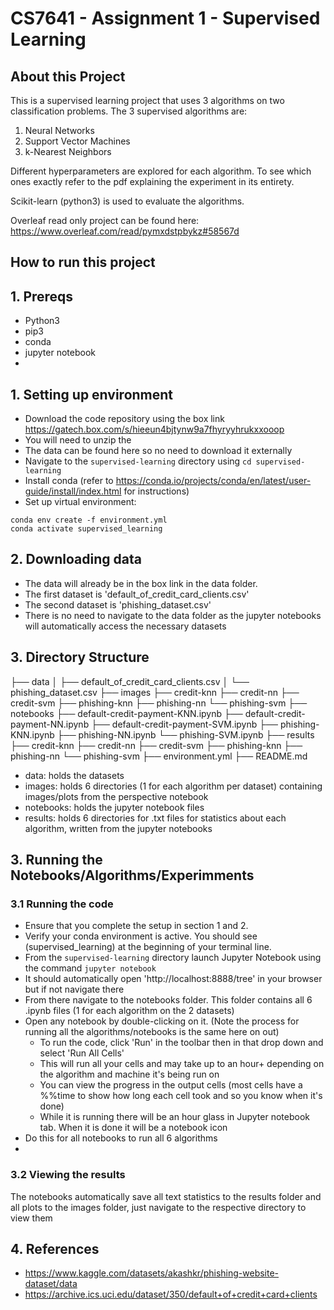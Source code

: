 # CS7641 - Assignment 1 - Supervised Learning

## About this Project
This is a supervised learning project that uses 3 algorithms on two classification problems.
The 3 supervised algorithms are:
1. Neural Networks
2. Support Vector Machines
3. k-Nearest Neighbors

Different hyperparameters are explored for each algorithm. To see which ones exactly refer to the pdf explaining the
experiment in its entirety.

Scikit-learn (python3) is used to evaluate the algorithms.

Overleaf read only project can be found here: https://www.overleaf.com/read/pymxdstpbykz#58567d

## How to run this project
## 1. Prereqs
- Python3
- pip3
- conda
- jupyter notebook
- 
## 1. Setting up environment
- Download the code repository using the box link https://gatech.box.com/s/hieeun4bjtynw9a7fhyryyhrukxxooop
- You will need to unzip the
- The data can be found here so no need to download it externally
- Navigate to the `supervised-learning` directory using `cd supervised-learning`
- Install conda (refer to https://conda.io/projects/conda/en/latest/user-guide/install/index.html for instructions)
- Set up virtual environment:
```
conda env create -f environment.yml
conda activate supervised_learning
```

## 2. Downloading data
- The data will already be in the box link in the data folder. 
- The first dataset is 'default_of_credit_card_clients.csv'
- The second dataset is 'phishing_dataset.csv'
- There is no need to navigate to the data folder as the jupyter notebooks will automatically access the necessary datasets

## 3. Directory Structure

├── data
│   ├── default_of_credit_card_clients.csv
│   └── phishing_dataset.csv
├── images
    ├── credit-knn
    ├── credit-nn
    ├── credit-svm
    ├── phishing-knn
    ├── phishing-nn
    └── phishing-svm
├── notebooks
    ├── default-credit-payment-KNN.ipynb
    ├── default-credit-payment-NN.ipynb
    ├── default-credit-payment-SVM.ipynb
    ├── phishing-KNN.ipynb
    ├── phishing-NN.ipynb
    └── phishing-SVM.ipynb
├── results
    ├── credit-knn
    ├── credit-nn
    ├── credit-svm
    ├── phishing-knn
    ├── phishing-nn
    └── phishing-svm
├── environment.yml
├── README.md

- data: holds the datasets
- images: holds 6 directories (1 for each algorithm per dataset) containing images/plots from the perspective notebook
- notebooks: holds the jupyter notebook files
- results: holds 6 directories for .txt files for statistics about each algorithm, written from the jupyter notebooks


## 3. Running the Notebooks/Algorithms/Experimments
### 3.1 Running the code
- Ensure that you complete the setup in section 1 and 2.
- Verify your conda environment is active. You should see (supervised_learning) at the beginning of your terminal line.
- From the `supervised-learning` directory launch Jupyter Notebook using the command `jupyter notebook`
- It should automatically open 'http://localhost:8888/tree' in your browser but if not navigate there
- From there navigate to the notebooks folder. This folder contains all 6 .ipynb files (1 for each algorithm on the 2 datasets)
- Open any notebook by double-clicking on it. (Note the process for running all the algorithms/notebooks is the same here on out)
  - To run the code, click 'Run' in the toolbar then in that drop down and select 'Run All Cells'
  - This will run all your cells and may take up to an hour+ depending on the algorithm and machine it's being run on
  - You can view the progress in the output cells (most cells have a %%time to show how long each cell took and so you know when it's done)
  - While it is running there will be an hour glass in Jupyter notebook tab. When it is done it will be a notebook icon
- Do this for all notebooks to run all 6 algorithms
- 
### 3.2 Viewing the results
The notebooks automatically save all text statistics to the results folder and all plots to the images folder, just
navigate to the respective directory to view them

## 4. References
- https://www.kaggle.com/datasets/akashkr/phishing-website-dataset/data
- https://archive.ics.uci.edu/dataset/350/default+of+credit+card+clients